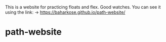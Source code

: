 This is a website for practicing floats and flex. Good watches.
You can see it using the link: -> 
https://baharkose.github.io/path-website/

# path-website
